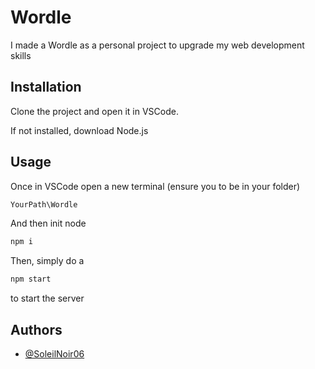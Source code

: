 # Wordle
I made a Wordle as a personal project to upgrade my web development skills

## Installation
Clone the project and open it in VSCode.

If not installed, download Node.js

## Usage
Once in VSCode open a new terminal (ensure you to be in your folder)
```bash
YourPath\Wordle
```
And then init node
```bash
npm i
```

Then, simply do a 

```bash
npm start
```

to start the server

## Authors

- [@SoleilNoir06](https://www.github.com/SoleilNoir06)